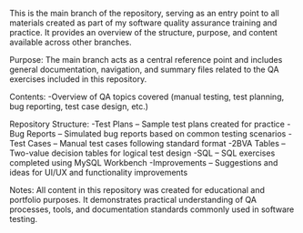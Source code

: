 This is the main branch of the repository, serving as an entry point to all materials created as part of my software quality assurance training and practice.
It provides an overview of the structure, purpose, and content available across other branches.

Purpose:
The main branch acts as a central reference point and includes general documentation,
navigation, and summary files related to the QA exercises included in this repository.

Contents:
-Overview of QA topics covered (manual testing, test planning, bug reporting, test case design, etc.)

Repository Structure:
-Test Plans – Sample test plans created for practice
-Bug Reports – Simulated bug reports based on common testing scenarios
-Test Cases – Manual test cases following standard format
-2BVA Tables – Two-value decision tables for logical test design
-SQL – SQL exercises completed using MySQL Workbench
-Improvements – Suggestions and ideas for UI/UX and functionality improvements


Notes:
All content in this repository was created for educational and portfolio purposes.
It demonstrates practical understanding of QA processes, tools,
and documentation standards commonly used in software testing.
